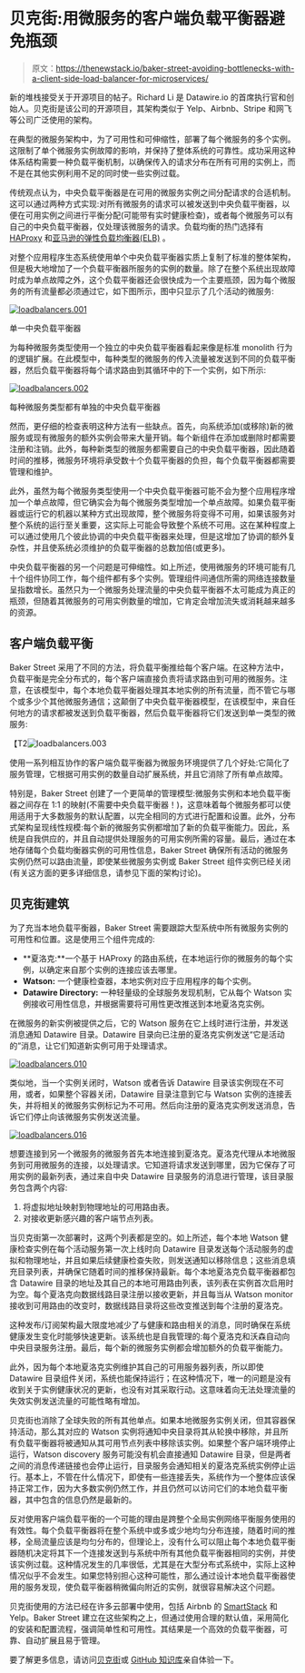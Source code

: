 # 贝克街:用微服务的客户端负载平衡器避免瓶颈

> 原文：<https://thenewstack.io/baker-street-avoiding-bottlenecks-with-a-client-side-load-balancer-for-microservices/>

新的堆栈接受关于开源项目的帖子。Richard Li 是 Datawire.io 的首席执行官和创始人。贝克街是该公司的开源项目，其架构类似于 Yelp、Airbnb、Stripe 和网飞等公司广泛使用的架构。

在典型的微服务架构中，为了可用性和可伸缩性，部署了每个微服务的多个实例。这限制了单个微服务实例故障的影响，并保持了整体系统的可靠性。成功采用这种体系结构需要一种负载平衡机制，以确保传入的请求分布在所有可用的实例上，而不是在其他实例利用不足的同时使一些实例过载。

传统观点认为，中央负载平衡器是在可用的微服务实例之间分配请求的合适机制。这可以通过两种方式实现:对所有微服务的请求可以被发送到中央负载平衡器，以便在可用实例之间进行平衡分配(可能带有实时健康检查)，或者每个微服务可以有自己的中央负载平衡器，仅处理该微服务的请求。负载均衡的热门选择有 [HAProxy](http://www.haproxy.org) 和[亚马逊的弹性负载均衡器(ELB)](https://aws.amazon.com/elasticloadbalancing/) 。

对整个应用程序生态系统使用单个中央负载平衡器实质上复制了标准的整体架构，但是极大地增加了一个负载平衡器所服务的实例的数量。除了在整个系统出现故障时成为单点故障之外，这个负载平衡器还会很快成为一个主要瓶颈，因为每个微服务的所有流量都必须通过它，如下图所示，图中只显示了几个活动的微服务:

[![loadbalancers.001](img/d0f03d01ca93484de47b6ee89aa63387.png)](https://thenewstack.io/wp-content/uploads/2015/09/loadbalancers.001.png)

单一中央负载平衡器

为每种微服务类型使用一个独立的中央负载平衡器看起来像是标准 monolith 行为的逻辑扩展。在此模型中，每种类型的微服务的传入流量被发送到不同的负载平衡器，然后负载平衡器将每个请求路由到其循环中的下一个实例，如下所示:

[![loadbalancers.002](img/160b5af800ff01e46f4d8b6f0f205181.png)](https://thenewstack.io/wp-content/uploads/2015/09/loadbalancers.002.png)

每种微服务类型都有单独的中央负载平衡器

然而，更仔细的检查表明这种方法有一些缺点。首先，向系统添加(或移除)新的微服务或现有微服务的额外实例会带来大量开销。每个新组件在添加或删除时都需要注册和注销。此外，每种新类型的微服务都需要自己的中央负载平衡器，因此随着时间的推移，微服务环境将承受数十个负载平衡器的负担，每个负载平衡器都需要管理和维护。

此外，虽然为每个微服务类型使用一个中央负载平衡器可能不会为整个应用程序增加一个单点故障，但它确实会为每个微服务类型增加一个单点故障。如果负载平衡器或运行它的机器以某种方式出现故障，整个微服务将变得不可用，如果该服务对整个系统的运行至关重要，这实际上可能会导致整个系统不可用。这在某种程度上可以通过使用几个彼此协调的中央负载平衡器来处理，但是这增加了协调的额外复杂性，并且使系统必须维护的负载平衡器的总数加倍(或更多)。

中央负载平衡器的另一个问题是可伸缩性。如上所述，使用微服务的环境可能有几十个组件协同工作，每个组件都有多个实例。管理组件间通信所需的网络连接数量呈指数增长。虽然只为一个微服务处理流量的中央负载平衡器不太可能成为真正的瓶颈，但随着其微服务的可用实例数量的增加，它肯定会增加流失或消耗越来越多的资源。

## 客户端负载平衡

Baker Street 采用了不同的方法，将负载平衡推给每个客户端。在这种方法中，负载平衡是完全分布式的，每个客户端直接负责将请求路由到可用的微服务。注意，在该模型中，每个本地负载平衡器处理其本地实例的所有流量，而不管它与哪个或多少个其他微服务通信；这颠倒了中央负载平衡器模型，在该模型中，来自任何地方的请求都被发送到负载平衡器，然后负载平衡器将它们发送到单一类型的微服务:

【T2![loadbalancers.003](img/ec72cd5db7d2689e9287ea38d602f2a3.png)

使用一系列相互协作的客户端负载平衡器为微服务环境提供了几个好处:它简化了服务管理，它根据可用实例的数量自动扩展系统，并且它消除了所有单点故障。

特别是，Baker Street 创建了一个更简单的管理模型:微服务实例和本地负载平衡器之间存在 1:1 的映射(不需要中央负载平衡器！)，这意味着每个微服务都可以使用适用于大多数服务的默认配置，以完全相同的方式进行配置和设置。此外，分布式架构呈现线性规模:每个新的微服务实例都增加了新的负载平衡能力。因此，系统是自我供应的，并且自动提供处理服务的可用实例所需的容量。最后，通过在本地存储每个负载均衡器实例的可用性信息，Baker Street 确保所有活动的微服务实例仍然可以路由流量，即使某些微服务实例或 Baker Street 组件实例已经关闭(有关这方面的更多详细信息，请参见下面的架构讨论)。

## 贝克街建筑

为了充当本地负载平衡器，Baker Street 需要跟踪大型系统中所有微服务实例的可用性和位置。这是使用三个组件完成的:

*   **夏洛克:**一个基于 HAProxy 的路由系统，在本地运行你的微服务的每个实例，以确定来自那个实例的连接应该去哪里。
*   **Watson:** 一个健康检查器，本地实例对应于应用程序的每个实例。
*   **Datawire Directory:** 一种轻量级的全球服务发现机制，它从每个 Watson 实例接收可用性信息，并根据需要将可用性更改推送到本地夏洛克实例。

在微服务的新实例被提供之后，它的 Watson 服务在它上线时进行注册，并发送消息通知 Datawire 目录。Datawire 目录向已注册的夏洛克实例发送“它是活动的”消息，让它们知道新实例可用于处理请求。

[![loadbalancers.010](img/455b68602a0f6e8bffe61892c449bb1a.png)](https://thenewstack.io/wp-content/uploads/2015/09/loadbalancers.010.png)

类似地，当一个实例关闭时，Watson 或者告诉 Datawire 目录该实例现在不可用，或者，如果整个容器关闭，Datawire 目录注意到它与 Watson 实例的连接丢失，并将相关的微服务实例标记为不可用。然后向注册的夏洛克实例发送消息，告诉它们停止向该微服务实例发送流量。

[![loadbalancers.016](img/4d307f5d9abd7ae4f5f41094fb7b75d2.png)](https://thenewstack.io/wp-content/uploads/2015/09/loadbalancers.016.png)

想要连接到另一个微服务的微服务首先本地连接到夏洛克。夏洛克代理从本地微服务到可用微服务的连接，以处理请求。它知道将请求发送到哪里，因为它保存了可用实例的最新列表，通过来自中央 Datawire 目录服务的消息进行管理，该目录服务包含两个内容:

1.  将虚拟地址映射到物理地址的可用路由表。
2.  对接收更新感兴趣的客户端节点列表。

当贝克街第一次部署时，这两个列表都是空的。如上所述，每个本地 Watson 健康检查实例在每个活动服务第一次上线时向 Datawire 目录发送每个活动服务的虚拟和物理地址，并且如果后续健康检查失败，则发送通知以移除信息；这些消息填充目录列表，并确保它随着时间的推移保持最新。每个本地夏洛克负载平衡器都包含 Datawire 目录的地址及其自己的本地可用路由列表，该列表在实例首次启用时为空。每个夏洛克向数据线路目录注册以接收更新，并且每当从 Watson monitor 接收到可用路由的改变时，数据线路目录将这些改变推送到每个注册的夏洛克。

这种发布/订阅架构最大限度地减少了与健康和路由相关的消息，同时确保在系统健康发生变化时能够快速更新。该系统也是自我管理的:每个夏洛克和沃森自动向中央目录服务注册。最后，每个新的微服务实例都会增加额外的负载平衡能力。

此外，因为每个本地夏洛克实例维护其自己的可用服务器列表，所以即使 Datawire 目录组件关闭，系统也能保持运行；在这种情况下，唯一的问题是没有收到关于实例健康状况的更新，也没有对其采取行动。这意味着向无法处理流量的失效实例发送流量的可能性略有增加。

贝克街也消除了全球失败的所有其他单点。如果本地微服务实例关闭，但其容器保持活动，那么其对应的 Watson 实例将通知中央目录将其从轮换中移除，并且所有负载平衡器将被通知从其可用节点列表中移除该实例。如果整个客户端环境停止运行，Watson discovery 服务可能没有机会直接通知 Datawire 目录，但是两者之间的消息传递链接也会停止运行，目录服务会通知相关的夏洛克系统实例停止运行。基本上，不管在什么情况下，即使有一些连接丢失，系统作为一个整体应该保持正常工作，因为大多数实例仍然工作，并且仍然可以访问它们的本地负载平衡器，其中包含的信息仍然是最新的。

反对使用客户端负载平衡的一个可能的理由是跨整个全局实例网络平衡服务使用的有效性。每个负载平衡器将在整个系统中或多或少地均匀分布连接，随着时间的推移，全局流量应该是均匀分布的，但理论上，没有什么可以阻止每个本地负载平衡器随机决定将其下一个连接发送到与系统中所有其他负载平衡器相同的实例，并使该实例过载。这种情况发生的几率很低，尤其是在大型分布式系统中，实际上这种情况似乎不会发生。如果您特别担心这种可能性，那么通过设计本地负载平衡器使用的服务发现，使负载平衡器稍微偏向附近的实例，就很容易解决这个问题。

贝克街使用的方法已经在许多云部署中使用，包括 Airbnb 的 [SmartStack](https://nerds.airbnb.com/smartstack-service-discovery-cloud/) 和 Yelp。Baker Street 建立在这些架构之上，但通过使用合理的默认值，采用简化的安装和配置流程，强调简单性和可用性。其结果是一个高效的负载平衡器，可靠、自动扩展且易于管理。

要了解更多信息，请访问[贝克街](http://bakerstreet.io)或 [GitHub 知识库](https://github.com/datawire/bakerstreet)亲自体验一下。

<svg xmlns:xlink="http://www.w3.org/1999/xlink" viewBox="0 0 68 31" version="1.1"><title>Group</title> <desc>Created with Sketch.</desc></svg>